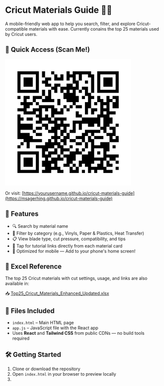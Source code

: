 # Cricut Materials Guide 🧵✨

A mobile-friendly web app to help you search, filter, and explore Cricut-compatible materials with ease. Currently conains the top 25 materials used by Cricut users.

## 🔗 Quick Access (Scan Me!)

![QR Code](./cricut_materials_guide_qr.png)

Or visit: [https://yourusername.github.io/cricut-materials-guide](https://msagerhing.github.io/cricut-materials-guide)

## 🌟 Features

- 🔍 Search by material name
- 🧩 Filter by category (e.g., Vinyls, Paper & Plastics, Heat Transfer)
- 📋 View blade type, cut pressure, compatibility, and tips
- 🔗 Tap for tutorial links directly from each material card
- 📱 Optimized for mobile — Add to your phone's home screen!

## 📂 Excel Reference

The top 25 Cricut materials with cut settings, usage, and links are also available in:

📥 [Top25_Cricut_Materials_Enhanced_Updated.xlsx](./Top25_Cricut_Materials_Enhanced_Updated.xlsx)


## 📁 Files Included

- `index.html` – Main HTML page
- `app.js` – JavaScript file with the React app
- Uses **React** and **Tailwind CSS** from public CDNs — no build tools required

## 🛠️ Getting Started

1. Clone or download the repository
2. Open `index.html` in your browser to preview locally
3.

